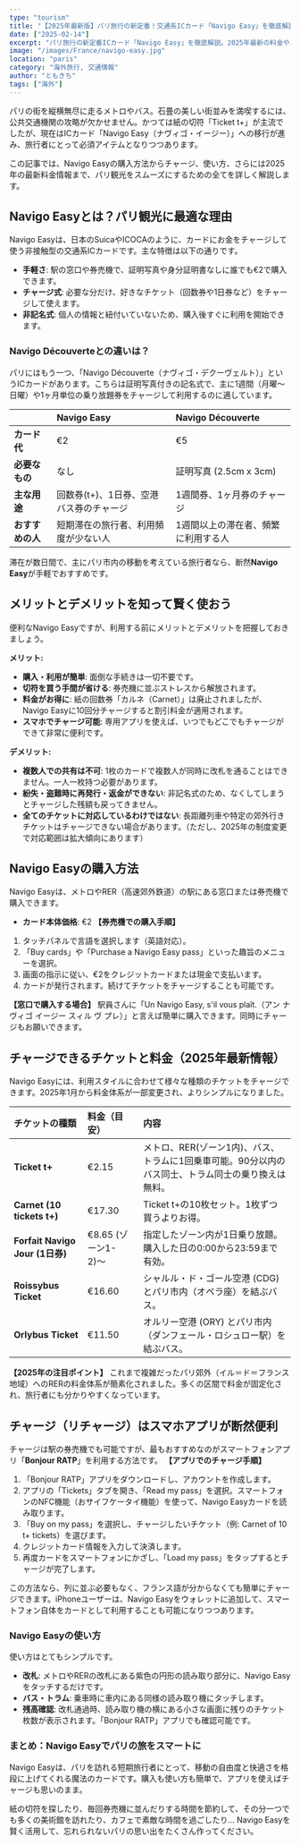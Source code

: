 ```yaml
---
type: "tourism"
title: "【2025年最新版】パリ旅行の新定番！交通系ICカード「Navigo Easy」を徹底解説"
date: ["2025-02-14"]
excerpt: "パリ旅行の新定番ICカード「Navigo Easy」を徹底解説。2025年最新の料金や、券売機・スマホアプリでの簡単な購入・チャージ方法、使い方までこの記事一本で解決！メトロやバス移動の不安をなくし、Navigo Easyを賢く使って快適なパリ観光を実現しましょう。【2025年最新版】"
image: "/images/France/navigo-easy.jpg"
location: "paris"
category: "海外旅行, 交通情報"
author: "ともきち"
tags: ["海外"]
---
```


パリの街を縦横無尽に走るメトロやバス。石畳の美しい街並みを満喫するには、公共交通機関の攻略が欠かせません。かつては紙の切符「Ticket t+」が主流でしたが、現在はICカード「Navigo Easy（ナヴィゴ・イージー）」への移行が進み、旅行者にとって必須アイテムとなりつつあります。

この記事では、Navigo Easyの購入方法からチャージ、使い方、さらには2025年の最新料金情報まで、パリ観光をスムーズにするための全てを詳しく解説します。

## Navigo Easyとは？パリ観光に最適な理由

Navigo Easyは、日本のSuicaやICOCAのように、カードにお金をチャージして使う非接触型の交通系ICカードです。主な特徴は以下の通りです。

- **手軽さ**: 駅の窓口や券売機で、証明写真や身分証明書なしに誰でも€2で購入できます。
- **チャージ式**: 必要な分だけ、好きなチケット（回数券や1日券など）をチャージして使えます。
- **非記名式**: 個人の情報と紐付いていないため、購入後すぐに利用を開始できます。

### Navigo Découverteとの違いは？

パリにはもう一つ、「Navigo Découverte（ナヴィゴ・デクーヴェルト）」というICカードがあります。こちらは証明写真付きの記名式で、主に1週間（月曜〜日曜）や1ヶ月単位の乗り放題券をチャージして利用するのに適しています。

|                  | Navigo Easy                             | Navigo Découverte                   |
| :--------------- | :-------------------------------------- | :---------------------------------- |
| **カード代**     | €2                                      | €5                                  |
| **必要なもの**   | なし                                    | 証明写真 (2.5cm x 3cm)              |
| **主な用途**     | 回数券(t+)、1日券、空港バス券のチャージ | 1週間券、1ヶ月券のチャージ          |
| **おすすめの人** | 短期滞在の旅行者、利用頻度が少ない人    | 1週間以上の滞在者、頻繁に利用する人 |

滞在が数日間で、主にパリ市内の移動を考えている旅行者なら、断然**Navigo Easy**が手軽でおすすめです。

## メリットとデメリットを知って賢く使おう

便利なNavigo Easyですが、利用する前にメリットとデメリットを把握しておきましょう。

**メリット:**

- **購入・利用が簡単**: 面倒な手続きは一切不要です。
- **切符を買う手間が省ける**: 券売機に並ぶストレスから解放されます。
- **料金がお得に**: 紙の回数券「カルネ（Carnet）」は廃止されましたが、Navigo Easyに10回分チャージすると割引料金が適用されます。
- **スマホでチャージ可能**: 専用アプリを使えば、いつでもどこでもチャージができて非常に便利です。

**デメリット:**

- **複数人での共有は不可**: 1枚のカードで複数人が同時に改札を通ることはできません。一人一枚持つ必要があります。
- **紛失・盗難時に再発行・返金ができない**: 非記名式のため、なくしてしまうとチャージした残額も戻ってきません。
- **全てのチケットに対応しているわけではない**: 長距離列車や特定の郊外行きチケットはチャージできない場合があります。（ただし、2025年の制度変更で対応範囲は拡大傾向にあります）

## Navigo Easyの購入方法

Navigo Easyは、メトロやRER（高速郊外鉄道）の駅にある窓口または券売機で購入できます。

- **カード本体価格**: €2
  **【券売機での購入手順】**

1. タッチパネルで言語を選択します（英語対応）。
2. 「Buy cards」や「Purchase a Navigo Easy pass」といった趣旨のメニューを選択。
3. 画面の指示に従い、€2をクレジットカードまたは現金で支払います。
4. カードが発行されます。続けてチケットをチャージすることも可能です。

**【窓口で購入する場合】**
駅員さんに「Un Navigo Easy, s'il vous plaît.（アン ナヴィゴ イージー スィル ヴ プレ）」と言えば簡単に購入できます。同時にチャージもお願いできます。

## チャージできるチケットと料金（2025年最新情報）

Navigo Easyには、利用スタイルに合わせて様々な種類のチケットをチャージできます。2025年1月から料金体系が一部変更され、よりシンプルになりました。

| チケットの種類                  | 料金（目安）        | 内容                                                                                                |
| :------------------------------ | :------------------ | :-------------------------------------------------------------------------------------------------- |
| **Ticket t+**                   | €2.15               | メトロ、RER(ゾーン1内)、バス、トラムに1回乗車可能。90分以内のバス同士、トラム同士の乗り換えは無料。 |
| **Carnet (10 tickets t+)**      | €17.30              | Ticket t+の10枚セット。1枚ずつ買うよりお得。                                                        |
| **Forfait Navigo Jour (1日券)** | €8.65 (ゾーン1-2)〜 | 指定したゾーン内が1日乗り放題。購入した日の0:00から23:59まで有効。                                  |
| **Roissybus Ticket**            | €16.60              | シャルル・ド・ゴール空港 (CDG) とパリ市内（オペラ座）を結ぶバス。                                   |
| **Orlybus Ticket**              | €11.50              | オルリー空港 (ORY) とパリ市内（ダンフェール・ロシュロー駅）を結ぶバス。                             |

**【2025年の注目ポイント】**
これまで複雑だったパリ郊外（イル＝ド＝フランス地域）へのRERの料金体系が簡素化されました。多くの区間で料金が固定化され、旅行者にも分かりやすくなっています。

## チャージ（リチャージ）はスマホアプリが断然便利

チャージは駅の券売機でも可能ですが、最もおすすめなのがスマートフォンアプリ「**Bonjour RATP**」を利用する方法です。
**【アプリでのチャージ手順】**

1. 「Bonjour RATP」アプリをダウンロードし、アカウントを作成します。
2. アプリの「Tickets」タブを開き、「Read my pass」を選択。スマートフォンのNFC機能（おサイフケータイ機能）を使って、Navigo Easyカードを読み取ります。
3. 「Buy on my pass」を選択し、チャージしたいチケット（例: Carnet of 10 t+ tickets）を選びます。
4. クレジットカード情報を入力して決済します。
5. 再度カードをスマートフォンにかざし、「Load my pass」をタップするとチャージが完了します。

この方法なら、列に並ぶ必要もなく、フランス語が分からなくても簡単にチャージできます。iPhoneユーザーは、Navigo Easyをウォレットに追加して、スマートフォン自体をカードとして利用することも可能になりつつあります。

### Navigo Easyの使い方

使い方はとてもシンプルです。

- **改札**: メトロやRERの改札にある紫色の円形の読み取り部分に、Navigo Easyをタッチするだけです。
- **バス・トラム**: 乗車時に車内にある同様の読み取り機にタッチします。
- **残高確認**: 改札通過時、読み取り機の横にある小さな画面に残りのチケット枚数が表示されます。「Bonjour RATP」アプリでも確認可能です。

### まとめ：Navigo Easyでパリの旅をスマートに

Navigo Easyは、パリを訪れる短期旅行者にとって、移動の自由度と快適さを格段に上げてくれる魔法のカードです。購入も使い方も簡単で、アプリを使えばチャージも思いのまま。

紙の切符を探したり、毎回券売機に並んだりする時間を節約して、その分一つでも多くの美術館を訪れたり、カフェで素敵な時間を過ごしたり… Navigo Easyを賢く活用して、忘れられないパリの思い出をたくさん作ってください。
